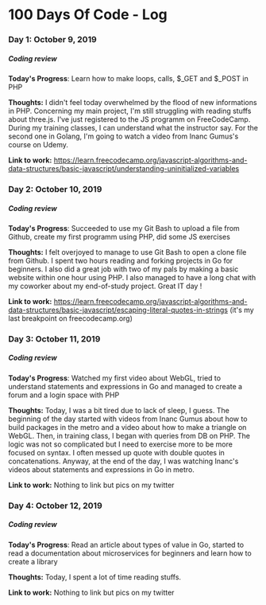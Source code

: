 # 100 Days Of Code - Log

### Day 1: October 9, 2019
##### Coding review

**Today's Progress**: Learn how to make loops, calls, $_GET and $_POST in PHP

**Thoughts:** I didn't feel today overwhelmed by the flood of new informations in PHP. Concerning my main project, I'm still struggling with reading stuffs about three.js. I've just registered to the JS programm on FreeCodeCamp. During my training classes, I can understand what the instructor say. For the second one in Golang, I'm going to watch a video from Inanc Gumus's course on Udemy. 

**Link to work:** https://learn.freecodecamp.org/javascript-algorithms-and-data-structures/basic-javascript/understanding-uninitialized-variables

### Day 2: October 10, 2019
##### Coding review

**Today's Progress**: Succeeded to use my Git Bash to upload a file from Github, create my first programm using PHP, did some JS exercises

**Thoughts:** I felt overjoyed to manage to use Git Bash to open a clone file from Github. I spent two hours reading and forking projects in Go for beginners. I also did a great job with two of my pals by making a basic website within one hour using PHP. I also managed to have a long chat with my coworker about my end-of-study project. Great IT day ! 

**Link to work:** https://learn.freecodecamp.org/javascript-algorithms-and-data-structures/basic-javascript/escaping-literal-quotes-in-strings (it's my last breakpoint on freecodecamp.org)


### Day 3: October 11, 2019
##### Coding review

**Today's Progress**: Watched my first video about WebGL, tried to understand statements and expressions in Go and managed to create a forum and a login space with PHP

**Thoughts:** Today, I was a bit tired due to lack of sleep, I guess. The beginning of the day started with videos from Inanc Gumus about how to build packages in the metro and a video about how to make a triangle on WebGL. Then, in training class, I began with queries from DB on PHP. The logic was not so complicated but I need to exercise more to be more focused on syntax. I often messed up quote with double quotes in concatenations. Anyway, at the end of the day, I was watching Inanc's videos about statements and expressions in Go in metro.

**Link to work:** Nothing to link but pics on my twitter

### Day 4: October 12, 2019
##### Coding review

**Today's Progress**: Read an article about types of value in Go, started to read a documentation about microservices for beginners and learn how to create a library

**Thoughts:** Today, I spent a lot of time reading stuffs. 

**Link to work:** Nothing to link but pics on my twitter
